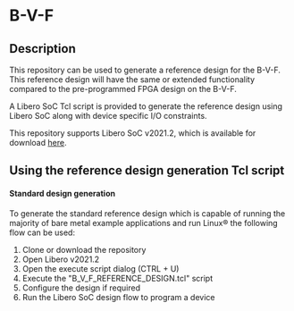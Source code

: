 # B-V-F

## Description

This repository can be used to generate a reference design for the B-V-F. This reference design will have the same or extended functionality compared to the pre-programmed FPGA design on the B-V-F.

A Libero SoC Tcl script is provided to generate the reference design using Libero SoC along with device specific I/O constraints.

This repository supports Libero SoC v2021.2, which is available for download [here](https://www.microsemi.com/product-directory/design-resources/1750-libero-soc#downloads).

## Using the reference design generation Tcl script

#### Standard design generation

To generate the standard reference design which is capable of running the majority of bare metal example applications and run Linux&reg; the following flow can be used:

1. Clone or download the repository
2. Open Libero v2021.2
3. Open the execute script dialog (CTRL + U)
4. Execute the "B_V_F_REFERENCE_DESIGN.tcl" script
5. Configure the design if required
6. Run the Libero SoC design flow to program a device

